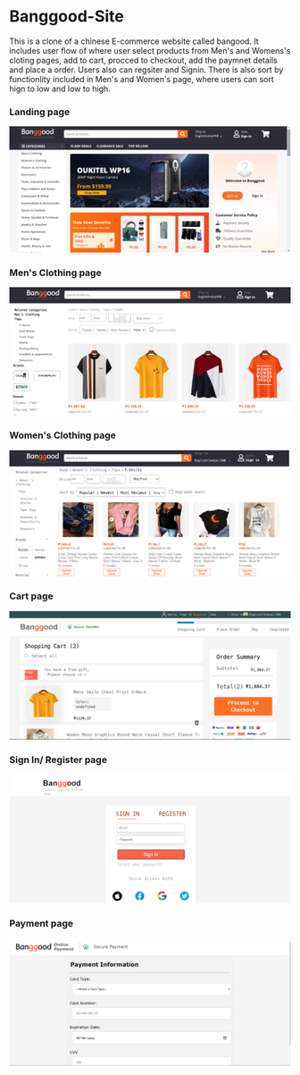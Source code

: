 # Banggood-Site
This is a clone of a chinese E-commerce website called bangood. It includes user flow of where user select products from Men's and Womens's cloting pages, add to cart, procced 
to checkout, add the paymnet details and place a order. Users also can regsiter and Signin. There is also sort by functionlity included in Men's and Women's page, where users 
can sort hign to low and low to high.

### Landing page

![](/website-pictures/landing-page.png)

### Men's Clothing page

![](/website-pictures/mens-page.png)

### Women's Clothing page

![](/website-pictures/womens-page.png)

### Cart page

![](/website-pictures/cart-page.png)

### Sign In/ Register page

![](/website-pictures/register-page.png)

### Payment page

![](/website-pictures/payment-page.png)